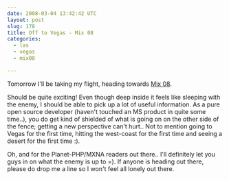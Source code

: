```yaml
---
date: 2008-03-04 13:42:42 UTC
layout: post
slug: 178
title: Off to Vegas - Mix 08
categories:
  - las
  - vegas
  - mix08

---
```

<p>Tomorrow I'll be taking my flight, heading towards <a href="http://visitmix.com/2008/default.aspx">Mix 08</a>.</p>

<p>Should be quite exciting! Even though deep inside it feels like sleeping with the enemy, I should be able to pick up a lot of useful information. As a pure open source developer (haven't touched an MS product in quite some time..), you do get kind of shielded of what is going on on the other side of the fence; getting a new perspective can't hurt.. Not to mention going to Vegas for the first time, hitting the west-coast for the first time and seeing a desert for the first time :).</p>

<p>Oh, and for the Planet-PHP/MXNA readers out there.. I'll definitely let you guys in on what the enemy is up to =). If anyone is heading out there, please do drop me a line so I won't feel all lonely out there.</p>